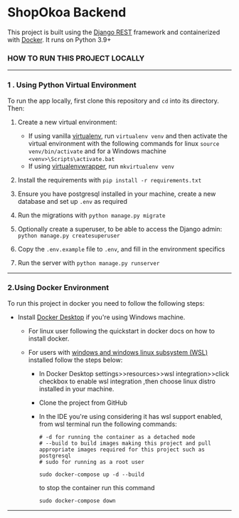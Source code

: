 # ShopOkoa Backend
This project is built using the [Django REST](https://www.django-rest-framework.org/) framework and containerized with [Docker](https://www.docker.com/). 
It runs on Python 3.9+

### HOW TO RUN THIS PROJECT LOCALLY <hr>
### 1 . Using Python Virtual Environment

To run the app locally, first clone this repository and `cd` into its directory. Then:

1. Create a new virtual environment:
    - If using vanilla [virtualenv](https://virtualenv.pypa.io/en/latest/), run `virtualenv venv` and then activate the virtual environment with the following commands for linux `source venv/bin/activate` and for a Windows machine `<venv>\Scripts\activate.bat`
    - If using [virtualenvwrapper](https://virtualenvwrapper.readthedocs.org/en/latest/), run `mkvirtualenv venv`

1. Install the requirements with `pip install -r requirements.txt`


2. Ensure you have postgresql installed in your machine, create a new database and set up `.env` as required


1. Run the migrations with `python manage.py migrate`

1. Optionally create a superuser, to be able to access the Django admin: `python manage.py createsuperuser`

1. Copy the `.env.example` file to `.env`,  and fill in the environment specifics

1. Run the server with `python manage.py runserver`
<hr>

### 2.Using Docker Environment 
To run this project in docker you need to follow the following steps:

   - Install [Docker Desktop](https://desktop.docker.com/win/stable/amd64/Docker%20Desktop%20Installer.exe?utm_source=docker&amp;utm_medium=webreferral&amp;utm_campaign=dd-smartbutton&amp;utm_location=module) if you're using Windows machine.
     
      * For linux user following the quickstart in docker docs on how to install docker.
        
      * For users with [windows and windows linux subsystem (WSL)](https://docs.microsoft.com/en-us/windows/wsl/install-win10) installed follow the steps below:
        
         - In Docker Desktop settings>>resources>>wsl integration>>click checkbox to enable wsl integration ,then choose linux distro installed in your machine.
           
         - Clone the project from GitHub 
           
         - In the IDE you're using considering it has wsl support enabled, from wsl terminal run the following commands:
   
            ```docker,bash
           # -d for running the container as a detached mode
           # --build to build images making this project and pull appropriate images required for this project such as postgresql
           # sudo for running as a root user
           
           sudo docker-compose up -d --build 
           ```
           to stop the container run this command
            ```docker
           sudo docker-compose down 
           ```
   
<hr>

